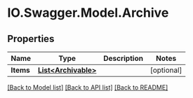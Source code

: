 # IO.Swagger.Model.Archive
## Properties

Name | Type | Description | Notes
------------ | ------------- | ------------- | -------------
**Items** | [**List&lt;Archivable&gt;**](Archivable.md) |  | [optional] 

[[Back to Model list]](../README.md#documentation-for-models) [[Back to API list]](../README.md#documentation-for-api-endpoints) [[Back to README]](../README.md)

